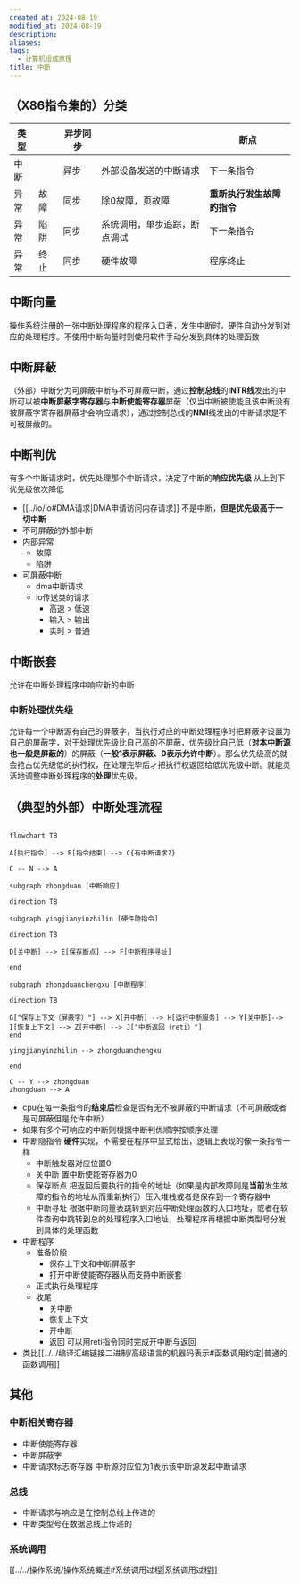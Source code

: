 ```yaml
---
created_at: 2024-08-19
modified_at: 2024-08-19
description: 
aliases: 
tags:
  - 计算机组成原理
title: 中断
---
```

## （X86指令集的）分类

| 类型  |     | 异步同步 |                | 断点              |
| --- | --- | ---- | -------------- | --------------- |
| 中断  |     | 异步   | 外部设备发送的中断请求    | 下一条指令           |
| 异常  | 故障  | 同步   | 除0故障，页故障       | **重新执行发生故障的指令** |
| 异常  | 陷阱  | 同步   | 系统调用，单步追踪，断点调试 | 下一条指令           |
| 异常  | 终止  | 同步   | 硬件故障           | 程序终止            |
## 中断向量
操作系统注册的一张中断处理程序的程序入口表，发生中断时，硬件自动分发到对应的处理程序。不使用中断向量时则使用软件手动分发到具体的处理函数
## 中断屏蔽
（外部）中断分为可屏蔽中断与不可屏蔽中断，通过**控制总线**的**INTR线**发出的中断可以被**中断屏蔽字寄存器**与**中断使能寄存器**屏蔽（仅当中断被使能且该中断没有被屏蔽字寄存器屏蔽才会响应请求），通过控制总线的**NMI**线发出的中断请求是不可被屏蔽的。
## 中断判优
有多个中断请求时，优先处理那个中断请求，决定了中断的**响应优先级**
从上到下优先级依次降低
- [[../io/io#DMA请求|DMA申请访问内存请求]] 不是中断，**但是优先级高于一切中断**
- 不可屏蔽的外部中断
- 内部异常
	- 故障
	- 陷阱
- 可屏蔽中断
	- dma中断请求
	- io传送类的请求
		- 高速 > 低速
		- 输入 > 输出
		- 实时 > 普通
## 中断嵌套
允许在中断处理程序中响应新的中断
### 中断处理优先级
允许每一个中断源有自己的屏蔽字，当执行对应的中断处理程序时把屏蔽字设置为自己的屏蔽字，对于处理优先级比自己高的不屏蔽，优先级比自己低（**对本中断源也一般是屏蔽的**）的屏蔽（**一般1表示屏蔽、0表示允许中断**）。那么优先级高的就会抢占优先级低的执行权，在处理完毕后才把执行权返回给低优先级中断。就能灵活地调整中断处理程序的**处理**优先级。
## （典型的外部）中断处理流程
```mermaid  

flowchart TB

A[执行指令] --> B[指令结束] --> C{有中断请求?}

C -- N --> A

subgraph zhongduan [中断响应]

direction TB

subgraph yingjianyinzhilin [硬件隐指令]

direction TB

D[关中断] --> E[保存断点] --> F[中断程序寻址]

end

subgraph zhongduanchengxu [中断程序]

direction TB

G["保存上下文（屏蔽字）"] --> X[开中断] --> H[运行中断服务] --> Y[关中断]--> I[恢复上下文] --> Z[开中断] --> J["中断返回（reti）"]
end

yingjianyinzhilin --> zhongduanchengxu

end

C -- Y --> zhongduan
zhongduan --> A
```
- cpu在每一条指令的**结束后**检查是否有无不被屏蔽的中断请求（不可屏蔽或者是可屏蔽但是允许中断）
- 如果有多个可响应的中断则根据中断判优顺序按顺序处理
- 中断隐指令 **硬件**实现，不需要在程序中显式给出，逻辑上表现的像一条指令一样
	- 中断触发器对应位置0
	- 关中断 置中断使能寄存器为0
	- 保存断点 把返回后要执行的指令的地址（如果是内部故障则是**当前**发生故障的指令的地址从而重新执行）压入堆栈或者是保存到一个寄存器中
	- 中断寻址 根据中断向量表跳转到对应中断处理函数的入口地址，或者在软件查询中跳转到总的处理程序入口地址，处理程序再根据中断类型号分发到具体的处理函数
- 中断程序
	- 准备阶段
		- 保存上下文和中断屏蔽字
		- 打开中断使能寄存器从而支持中断嵌套
	- 正式执行处理程序
	- 收尾
		- 关中断
		- 恢复上下文
		- 开中断
		- 返回 可以用reti指令同时完成开中断与返回
- 类比[[../../编译汇编链接二进制/高级语言的机器码表示#函数调用约定|普通的函数调用]]
## 其他
### 中断相关寄存器
- 中断使能寄存器
- 中断屏蔽字
- 中断请求标志寄存器 中断源对应位为1表示该中断源发起中断请求
### 总线
- 中断请求与响应是在控制总线上传递的
- 中断类型号在数据总线上传递的
### 系统调用
[[../../操作系统/操作系统概述#系统调用过程|系统调用过程]]
